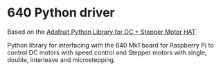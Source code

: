 640 Python driver
=======================

Based on the [Adafruit Python Library for DC + Stepper Motor HAT](https://github.com/adafruit/Adafruit-Motor-HAT-Python-Library)

Python library for interfacing with the 640 Mk1 board for Raspberry Pi to control DC motors with speed control and Stepper motors with single, double, interleave and microstepping.

